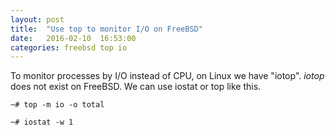 ```yaml
---
layout: post
title:  "Use top to monitor I/O on FreeBSD"
date:   2016-02-10  16:53:00
categories: freebsd top io
---
```


To monitor processes by I/O instead of CPU, on Linux we have "iotop". 
_iotop_ does not exist on FreeBSD. We can use iostat or top like this.

	
    ~# top -m io -o total

    ~# iostat -w 1

